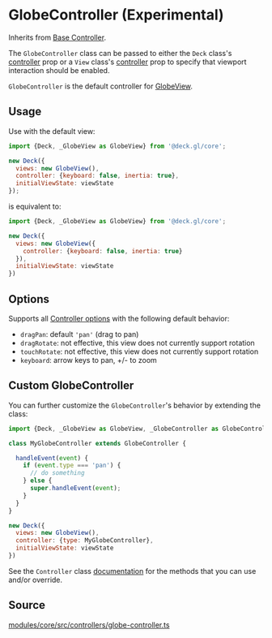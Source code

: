 # GlobeController (Experimental)

Inherits from [Base Controller](./controller.md).

The `GlobeController` class can be passed to either the `Deck` class's [controller](./deck.md#controller) prop or a `View` class's [controller](./view.md#controller) prop to specify that viewport interaction should be enabled.

`GlobeController` is the default controller for [GlobeView](./globe-view.md).

## Usage

Use with the default view:

```js
import {Deck, _GlobeView as GlobeView} from '@deck.gl/core';

new Deck({
  views: new GlobeView(),
  controller: {keyboard: false, inertia: true},
  initialViewState: viewState
});
```

is equivalent to:

```js
import {Deck, _GlobeView as GlobeView} from '@deck.gl/core';

new Deck({
  views: new GlobeView({
    controller: {keyboard: false, inertia: true}
  }),
  initialViewState: viewState
})
```

## Options

Supports all [Controller options](./controller.md#options) with the following default behavior:

- `dragPan`: default `'pan'` (drag to pan)
- `dragRotate`: not effective, this view does not currently support rotation
- `touchRotate`: not effective, this view does not currently support rotation
- `keyboard`: arrow keys to pan, +/- to zoom

## Custom GlobeController

You can further customize the `GlobeController`'s behavior by extending the class:

```js
import {Deck, _GlobeView as GlobeView, _GlobeController as GlobeController} from '@deck.gl/core';

class MyGlobeController extends GlobeController {

  handleEvent(event) {
    if (event.type === 'pan') {
      // do something
    } else {
      super.handleEvent(event);
    }
  }
}

new Deck({
  views: new GlobeView(),
  controller: {type: MyGlobeController},
  initialViewState: viewState
})
```

See the `Controller` class [documentation](./controller.md#methods) for the methods that you can use and/or override.


## Source

[modules/core/src/controllers/globe-controller.ts](https://github.com/visgl/deck.gl/blob/master/modules/core/src/controllers/globe-controller.ts)
